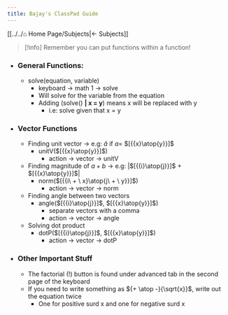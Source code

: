```yaml
---
title: Bajay's ClassPad Guide
---
```


[[../../⌂ Home Page/Subjects|← Subjects]]

> [!info] Remember you can put functions within a function!
> 
- ### General Functions:
	- solve(equation, variable) 
		- keyboard → math 1 → solve
		- Will solve for the variable from the equation 
		- Adding (solve() **| x = y**) means x will be replaced with y
			- i.e: solve given that x = y
- ### Vector Functions
	- Finding unit vector → e.g: ${\hat{a}}$ if $a =$ $[{{x}\atop{y}}]$
		- unitV($[{{x}\atop{y}}]$)
			- action → vector → unitV
	- Finding magnitude of $a + b$ → e.g: |$[{{i}\atop{j}}]$ + $[{{x}\atop{y}}]$| 
		- norm($[{{i\  + \ x}\atop{j\  + \ y}}]$)
			- action → vector → norm
	- Finding angle between two vectors
		- angle($[{{i}\atop{j}}]$, $[{{x}\atop{y}}]$) 
			- separate vectors with a comma
			- action → vector → angle
	- Solving dot product
		- dotP($[{{i}\atop{j}}]$, $[{{x}\atop{y}}]$)
			- action → vector → dotP
- ### Other Important Stuff
	- The factorial (!) button is found under advanced tab in the second page of the keyboard
	- If you need to write something as ${+ \atop -}{\sqrt{x}}$, write out the equation twice
		- One for positive surd x and one for negative surd x